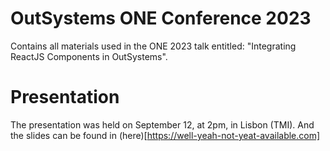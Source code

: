 # OutSystems ONE Conference 2023
 Contains all materials used in the ONE 2023 talk entitled: "Integrating ReactJS Components in OutSystems".

# Presentation
The presentation was held on September 12, at 2pm, in Lisbon (TMI).
And the slides can be found in (here)[https://well-yeah-not-yeat-available.com]
